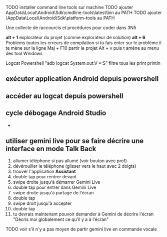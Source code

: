 TODO installer command line tools sur machine
TODO ajouter AppData\Local\Android\Sdk\cmdline-tools\latest\bin au PATH
TODO ajouter \AppData\Local\Android\Sdk\platform-tools au PATH

Une collecte de raccourcis et procédures pour coder dans 3N5

**alt + 1** explorateur du projet (comme explorateur de solution)
**alt + 6** Problems toutes les erreurs de compilation si tu fais enter sur le problème il te mène sur la ligne
Maj + F10 partir le projet
Alt + v puis t amène au menu des tool Windows


Logcat
Powershell "adb logcat System.out:V *:S" filtre tous les print println


## exécuter application Android depuis powershell

## accéder au logcat depuis powershell

## cycle débogage Android Studio
- 


## utiliser gemini live pour se faire décrire une interface en mode Talk Back
1. allumer téléphone si pas allumé (voir bouton avec prof)
2. dévérouiller le téléphone (glisser vers le haut avec 2 doigts)
3. trouver l'application **Assistant**
4. double tap pour rentrer devant
5. swipe droite jusqu'à démarrer Gemini Live
6. double tap pour entrer dans Gemini Live
7. swipe droite jusqu'à partage de l'écran
8. double tap
9. swipe droit jusqu'à accepter
10. double tap
11. tu devrais maintenant pouvoir demander à Gemini de décrire l'écran "Décris moi globalement ce qu'il y a à l'écran"

TODO voir s'il n'y a pas moyen de partir gemini live en commande vocale


